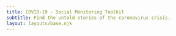 ```yaml
---
title: COVID-19 - Social Monitoring Toolkit
subtitle: Find the untold stories of the coronavirus crisis.
layout: layouts/base.njk
---
```



